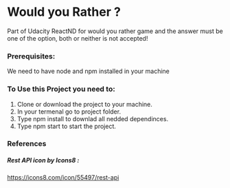 # Would you Rather ?
Part of Udacity ReactND for would you rather game and the answer must be one of the option, both or neither is not accepted! 

### Prerequisites:
We need to have node and npm installed in your machine

### To Use this Project you need to:

1. Clone or download the project to your machine.
2. In your termenal go to project folder.
3. Type npm install to downlad all nedded dependinces.
4. Type npm start to start the project.

### References
##### Rest API icon by Icons8 : 
 https://icons8.com/icon/55497/rest-api 








